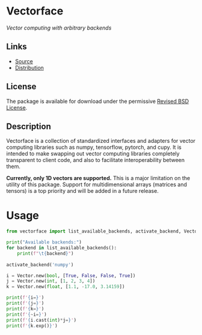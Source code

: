 # Vectorface

*Vector computing with arbitrary backends*

## Links
* [Source](https://github.com/hosford42/vectorface)
* [Distribution](https://pypi.python.org/pypi/vectorface)

## License
The package is available for download under the permissive [Revised BSD License](https://github.com/hosford42/vectorface/blob/master/LICENSE).

## Description
Vectorface is a collection of standardized interfaces and adapters for vector 
computing libraries such as numpy, tensorflow, pytorch, and cupy. It is 
intended to make swapping out vector computing libraries completely transparent
to client code, and also to facilitate interoperability between them.

**Currently, only 1D vectors are supported.** This is a major limitation on the
utility of this package. Support for multidimensional arrays (matrices and 
tensors) is a top priority and will be added in a future release.

# Usage

```python
from vectorface import list_available_backends, activate_backend, Vector

print("Available backends:")
for backend in list_available_backends():
    print(f"\t{backend}")
    
activate_backend('numpy')

i = Vector.new(bool, [True, False, False, True])
j = Vector.new(int, [1, 2, 3, 4])
k = Vector.new(float, [1.1, -17.0, 3.14159])

print(f'{i=}')
print(f'{j=}')
print(f'{k=}')
print(f'{~i=}')
print(f'{i.cast(int)*j=}')
print(f'{k.exp()}')
```
